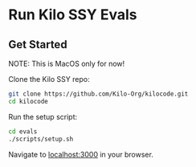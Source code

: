 # Run Kilo SSY Evals

## Get Started

NOTE: This is MacOS only for now!

Clone the Kilo SSY repo:

```sh
git clone https://github.com/Kilo-Org/kilocode.git
cd kilocode
```

Run the setup script:

```sh
cd evals
./scripts/setup.sh
```

Navigate to [localhost:3000](http://localhost:3000/) in your browser.
